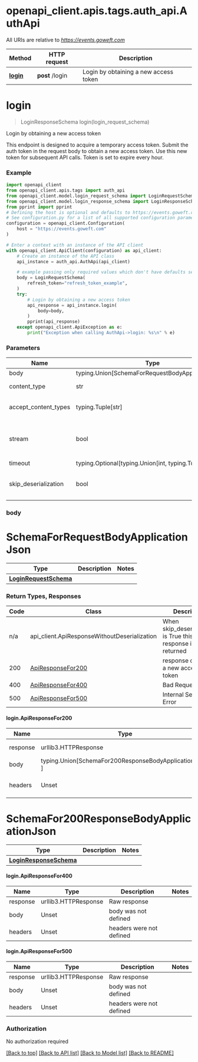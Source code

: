 <a name="__pageTop"></a>
# openapi_client.apis.tags.auth_api.AuthApi

All URIs are relative to *https://events.goweft.com*

Method | HTTP request | Description
------------- | ------------- | -------------
[**login**](#login) | **post** /login | Login by obtaining a new access token

# **login**
<a name="login"></a>
> LoginResponseSchema login(login_request_schema)

Login by obtaining a new access token

This endpoint is designed to acquire a temporary access token. Submit the auth token in the request body to obtain a new access token. Use this new token for subsequent API calls. Token is set to expire every hour. 

### Example

```python
import openapi_client
from openapi_client.apis.tags import auth_api
from openapi_client.model.login_request_schema import LoginRequestSchema
from openapi_client.model.login_response_schema import LoginResponseSchema
from pprint import pprint
# Defining the host is optional and defaults to https://events.goweft.com
# See configuration.py for a list of all supported configuration parameters.
configuration = openapi_client.Configuration(
    host = "https://events.goweft.com"
)

# Enter a context with an instance of the API client
with openapi_client.ApiClient(configuration) as api_client:
    # Create an instance of the API class
    api_instance = auth_api.AuthApi(api_client)

    # example passing only required values which don't have defaults set
    body = LoginRequestSchema(
        refresh_token="refresh_token_example",
    )
    try:
        # Login by obtaining a new access token
        api_response = api_instance.login(
            body=body,
        )
        pprint(api_response)
    except openapi_client.ApiException as e:
        print("Exception when calling AuthApi->login: %s\n" % e)
```
### Parameters

Name | Type | Description  | Notes
------------- | ------------- | ------------- | -------------
body | typing.Union[SchemaForRequestBodyApplicationJson] | required |
content_type | str | optional, default is 'application/json' | Selects the schema and serialization of the request body
accept_content_types | typing.Tuple[str] | default is ('application/json', ) | Tells the server the content type(s) that are accepted by the client
stream | bool | default is False | if True then the response.content will be streamed and loaded from a file like object. When downloading a file, set this to True to force the code to deserialize the content to a FileSchema file
timeout | typing.Optional[typing.Union[int, typing.Tuple]] | default is None | the timeout used by the rest client
skip_deserialization | bool | default is False | when True, headers and body will be unset and an instance of api_client.ApiResponseWithoutDeserialization will be returned

### body

# SchemaForRequestBodyApplicationJson
Type | Description  | Notes
------------- | ------------- | -------------
[**LoginRequestSchema**](../../models/LoginRequestSchema.md) |  | 


### Return Types, Responses

Code | Class | Description
------------- | ------------- | -------------
n/a | api_client.ApiResponseWithoutDeserialization | When skip_deserialization is True this response is returned
200 | [ApiResponseFor200](#login.ApiResponseFor200) | response contains a new access token
400 | [ApiResponseFor400](#login.ApiResponseFor400) | Bad Request
500 | [ApiResponseFor500](#login.ApiResponseFor500) | Internal Server Error

#### login.ApiResponseFor200
Name | Type | Description  | Notes
------------- | ------------- | ------------- | -------------
response | urllib3.HTTPResponse | Raw response |
body | typing.Union[SchemaFor200ResponseBodyApplicationJson, ] |  |
headers | Unset | headers were not defined |

# SchemaFor200ResponseBodyApplicationJson
Type | Description  | Notes
------------- | ------------- | -------------
[**LoginResponseSchema**](../../models/LoginResponseSchema.md) |  | 


#### login.ApiResponseFor400
Name | Type | Description  | Notes
------------- | ------------- | ------------- | -------------
response | urllib3.HTTPResponse | Raw response |
body | Unset | body was not defined |
headers | Unset | headers were not defined |

#### login.ApiResponseFor500
Name | Type | Description  | Notes
------------- | ------------- | ------------- | -------------
response | urllib3.HTTPResponse | Raw response |
body | Unset | body was not defined |
headers | Unset | headers were not defined |

### Authorization

No authorization required

[[Back to top]](#__pageTop) [[Back to API list]](../../../README.md#documentation-for-api-endpoints) [[Back to Model list]](../../../README.md#documentation-for-models) [[Back to README]](../../../README.md)

